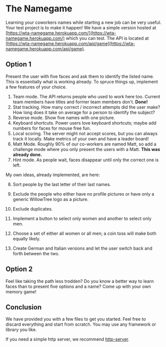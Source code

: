 # The Namegame

Learning your coworkers names while starting a new job can be very useful. Your test project is to make it happen! We have a simple version hosted at [https://wta-namegame.herokuapp.com/](https://wta-namegame.herokuapp.com/) which you can test. The API is located at [https://wta-namegame.herokuapp.com/api/game](https://wta-namegame.herokuapp.com/api/game).

## Option 1

Present the user with five faces and ask them to identify the listed name. This is essentially what is working already. To spruce things up, implement a few features of your choice.

1. Team mode. The API returns people who used to work here too. Current team members have titles and former team members don't. **Done!**
2. Stat tracking. How many correct / incorrect attempts did the user make? How long does it take on average for a person to identify the subject?
3. Reverse mode. Show five names with one picture.
4. Keyboard shortcuts. Power users love keyboard shortcuts; maybe add numbers for faces for mouse free fun.
5. Local scoring. The server might not accept scores, but you can always track it locally. Make metrics of your own and have a leader board!
6. Matt Mode. Roughly 90% of our co-workers are named Matt, so add a challenge mode where you only present the users with a Matt. **This was already done.**
7. Hint mode. As people wait, faces disappear until only the correct one is left.

My own ideas, already implemented, are here:

8. Sort people by the last letter of their last names.

9. Exclude the people who either have no profile pictures or have only a generic WillowTree logo as a picture.

10. Exclude duplicates. 

11. Implement a button to select only women and another to select only men.

12. Choose a set of either all women or all men; a coin toss will make both equally likely.

13. Create German and Italian versions and let the user switch back and forth between the two.

## Option 2

Feel like taking the path less trodden? Do you know a better way to learn faces than to present five options and a name? Come up with your own memory game!

## Conclusion

We have provided you with a few files to get you started. Feel free to discard everything and start from scratch. You may use any framework or library you like.

If you need a simple http server, we recommend [http-server](https://www.npmjs.org/package/http-server).
